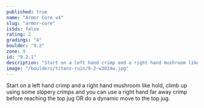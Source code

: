 ```yaml
---
published: true
name: "Armor Core v4"
slug: "armor-core"
isSds: false
rating: 2
gradings: "4"
boulder: "9.2"
zone: 9
id: "9.2.1"
description: "Start on a left hand crimp and a right hand mushroom like hold, climb up using some slopery crimps and you can use a right hand far away crimp before reaching the top jug OR do a dynamic move to the top jug."
image: "/boulders/titans-ruin/9-2-w3024w.jpg"
---
```


Start on a left hand crimp and a right hand mushroom like hold, climb up using some slopery crimps and you can use a right hand far away crimp before reaching the top jug OR do a dynamic move to the top jug.
